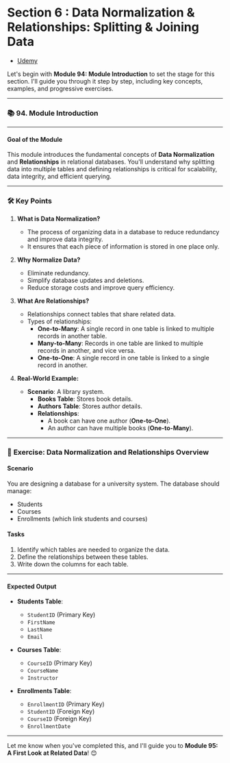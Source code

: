# Section 6 : Data Normalization & Relationships: Splitting & Joining Data

- [Udemy](https://www.udemy.com/course/sql-the-complete-developers-guide-mysql-postgresql/learn/lecture/28614070#overview)

Let's begin with **Module 94: Module Introduction** to set the stage for this section. I'll guide you through it step by step, including key concepts, examples, and progressive exercises.

---

### 📚 **94. Module Introduction**

---

#### **Goal of the Module**

This module introduces the fundamental concepts of **Data Normalization** and **Relationships** in relational databases. You'll understand why splitting data into multiple tables and defining relationships is critical for scalability, data integrity, and efficient querying.

---

### 🛠️ **Key Points**

1. **What is Data Normalization?**

   - The process of organizing data in a database to reduce redundancy and improve data integrity.
   - It ensures that each piece of information is stored in one place only.

2. **Why Normalize Data?**

   - Eliminate redundancy.
   - Simplify database updates and deletions.
   - Reduce storage costs and improve query efficiency.

3. **What Are Relationships?**

   - Relationships connect tables that share related data.
   - Types of relationships:
     - **One-to-Many**: A single record in one table is linked to multiple records in another table.
     - **Many-to-Many**: Records in one table are linked to multiple records in another, and vice versa.
     - **One-to-One**: A single record in one table is linked to a single record in another.

4. **Real-World Example:**
   - **Scenario**: A library system.
     - **Books Table**: Stores book details.
     - **Authors Table**: Stores author details.
     - **Relationships**:
       - A book can have one author (**One-to-One**).
       - An author can have multiple books (**One-to-Many**).

---

### 🧩 **Exercise: Data Normalization and Relationships Overview**

#### **Scenario**

You are designing a database for a university system. The database should manage:

- Students
- Courses
- Enrollments (which link students and courses)

#### **Tasks**

1. Identify which tables are needed to organize the data.
2. Define the relationships between these tables.
3. Write down the columns for each table.

---

#### **Expected Output**

- **Students Table**:

  - `StudentID` (Primary Key)
  - `FirstName`
  - `LastName`
  - `Email`

- **Courses Table**:

  - `CourseID` (Primary Key)
  - `CourseName`
  - `Instructor`

- **Enrollments Table**:
  - `EnrollmentID` (Primary Key)
  - `StudentID` (Foreign Key)
  - `CourseID` (Foreign Key)
  - `EnrollmentDate`

---

Let me know when you've completed this, and I'll guide you to **Module 95: A First Look at Related Data**! 😊
